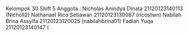 Kelompok 30
Shift 5
Anggota : Nicholas Anindya Dinata 21120123140113 (Nicholl2)
          Nathanael Rico Setiawan 21120123130087 (ricostwn)
          Nabilah Brina Assyifa 21120123120025 (nabilahbrina01)
          Fadlan Yuqa 21120123140147 (
